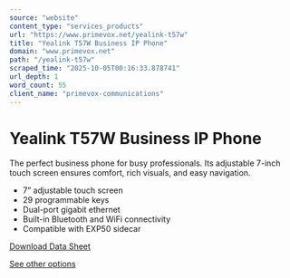 ```yaml
---
source: "website"
content_type: "services_products"
url: "https://www.primevox.net/yealink-t57w"
title: "Yealink T57W Business IP Phone"
domain: "www.primevox.net"
path: "/yealink-t57w"
scraped_time: "2025-10-05T00:16:33.878741"
url_depth: 1
word_count: 55
client_name: "primevox-communications"
---
```


# Yealink T57W Business IP Phone

The perfect business phone for busy professionals. Its adjustable 7-inch touch screen ensures comfort, rich visuals, and easy navigation.

*   7” adjustable touch screen
*   29 programmable keys
*   Dual-port gigabit ethernet
*   Built-in Bluetooth and WiFi connectivity
*   Compatible with EXP50 sidecar

[Download Data Sheet](https://www.primevox.net/_files/ugd/d382db_ab6543b145364066aa1098b0f4f516ac.pdf)

[See other options](https://www.primevox.net/phones-and-accessories)